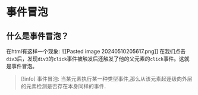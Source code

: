 # 事件冒泡
## 什么是事件冒泡？
在html有这样一个现象:
![[Pasted image 20240510205617.png]]
在我们点击`div3`后，发现`div3`的`click`事件被触发后还触发了他的父元素的`click`事件。这就是事件冒泡。

>[!info]
>事件冒泡: 当某元素执行某一种类型事件,那么从该元素起逐级向外层的元素检测是否存在本身同样的事件.
>